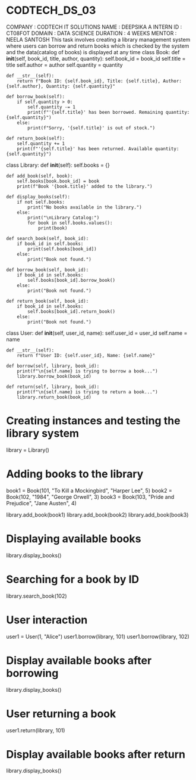# CODTECH_DS_03

COMPANY   : CODTECH IT SOLUTIONS
NAME      : DEEPSIKA A
INTERN ID : CT08FOT
DOMAIN    : DATA SCIENCE
DURATION  : 4 WEEKS
MENTOR    : NEELA SANTOSH
This task involves creating a library management system where users can borrow and return books which is checked by the system and the data(catalog of books) is displayed at any time
class Book:
    def __init__(self, book_id, title, author, quantity):
        self.book_id = book_id
        self.title = title
        self.author = author
        self.quantity = quantity

    def __str__(self):
        return f"Book ID: {self.book_id}, Title: {self.title}, Author: {self.author}, Quantity: {self.quantity}"

    def borrow_book(self):
        if self.quantity > 0:
            self.quantity -= 1
            print(f"'{self.title}' has been borrowed. Remaining quantity: {self.quantity}")
        else:
            print(f"Sorry, '{self.title}' is out of stock.")

    def return_book(self):
        self.quantity += 1
        print(f"'{self.title}' has been returned. Available quantity: {self.quantity}")


class Library:
    def __init__(self):
        self.books = {}

    def add_book(self, book):
        self.books[book.book_id] = book
        print(f"Book '{book.title}' added to the library.")

    def display_books(self):
        if not self.books:
            print("No books available in the library.")
        else:
            print("\nLibrary Catalog:")
            for book in self.books.values():
                print(book)

    def search_book(self, book_id):
        if book_id in self.books:
            print(self.books[book_id])
        else:
            print("Book not found.")

    def borrow_book(self, book_id):
        if book_id in self.books:
            self.books[book_id].borrow_book()
        else:
            print("Book not found.")

    def return_book(self, book_id):
        if book_id in self.books:
            self.books[book_id].return_book()
        else:
            print("Book not found.")


class User:
    def __init__(self, user_id, name):
        self.user_id = user_id
        self.name = name

    def __str__(self):
        return f"User ID: {self.user_id}, Name: {self.name}"

    def borrow(self, library, book_id):
        print(f"\n{self.name} is trying to borrow a book...")
        library.borrow_book(book_id)

    def return(self, library, book_id):
        print(f"\n{self.name} is trying to return a book...")
        library.return_book(book_id)


# Creating instances and testing the library system

library = Library()

# Adding books to the library
book1 = Book(101, "To Kill a Mockingbird", "Harper Lee", 5)
book2 = Book(102, "1984", "George Orwell", 3)
book3 = Book(103, "Pride and Prejudice", "Jane Austen", 4)

library.add_book(book1)
library.add_book(book2)
library.add_book(book3)

# Displaying available books
library.display_books()

# Searching for a book by ID
library.search_book(102)

# User interaction
user1 = User(1, "Alice")
user1.borrow(library, 101)
user1.borrow(library, 102)

# Display available books after borrowing
library.display_books()

# User returning a book
user1.return(library, 101)

# Display available books after return
library.display_books()
